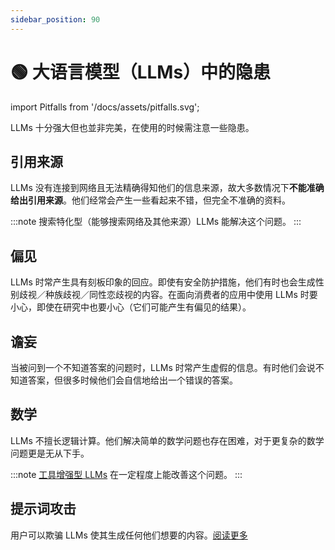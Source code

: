 ```yaml
---
sidebar_position: 90
---
```


# 🟢 大语言模型（LLMs）中的隐患

import Pitfalls from '/docs/assets/pitfalls.svg';

<div style={{textAlign: 'center'}}>
  <Pitfalls style={{width:"500px",height:"200px",verticalAlign:"top"}}/>
</div>

LLMs 十分强大但也並非完美，在使用的时候需注意一些隐患。

## 引用来源

LLMs 没有连接到网络且无法精确得知他们的信息来源，故大多数情况下**不能准确给出引用来源**。他们经常会产生一些看起来不错，但完全不准确的资料。

:::note
搜索特化型（能够搜索网络及其他来源）LLMs 能解决这个问题。
:::

## 偏见

LLMs 时常产生具有刻板印象的回应。即使有安全防护措施，他们有时也会生成性别歧视／种族歧视／同性恋歧视的内容。在面向消费者的应用中使用 LLMs 时要小心，即使在研究中也要小心（它们可能产生有偏见的结果）。

## 谵妄

当被问到一个不知道答案的问题时，LLMs 时常产生虚假的信息。有时他们会说不知道答案，但很多时候他们会自信地给出一个错误的答案。

## 数学

LLMs 不擅长逻辑计算。他们解决简单的数学问题也存在困难，对于更复杂的数学问题更是无从下手。

:::note
[工具增强型 LLMs](https://learnprompting.org/zh-Hans/docs/advanced_applications/mrkl) 在一定程度上能改善这个问题。
:::

## 提示词攻击

用户可以欺骗 LLMs 使其生成任何他们想要的内容。[阅读更多](https://learnprompting.org/zh-Hans/docs/category/-prompt-hacking)
